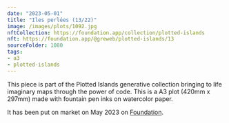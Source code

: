 ```yaml
---
date: "2023-05-01"
title: "Iles perlées (13/22)"
image: /images/plots/1092.jpg
nftCollection: https://foundation.app/collection/plotted-islands
nft: https://foundation.app/@greweb/plotted-islands/13
sourceFolder: 1080
tags:
- a3
- plotted-islands
---
```


This piece is part of the Plotted Islands generative collection bringing to life imaginary maps through the power of code. This is a A3 plot (420mm x 297mm) made with fountain pen inks on watercolor paper.

It has been put on market on May 2023 on [Foundation](https://foundation.app/@greweb/plotted-islands/13).